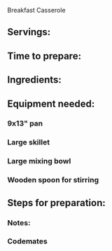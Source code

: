 Breakfast Casserole

## Servings: 

## Time to prepare: 

## Ingredients:


## Equipment needed:

### 9x13" pan
### Large skillet
### Large mixing bowl
### Wooden spoon for stirring

## Steps for preparation:



### Notes:



### Codemates #
